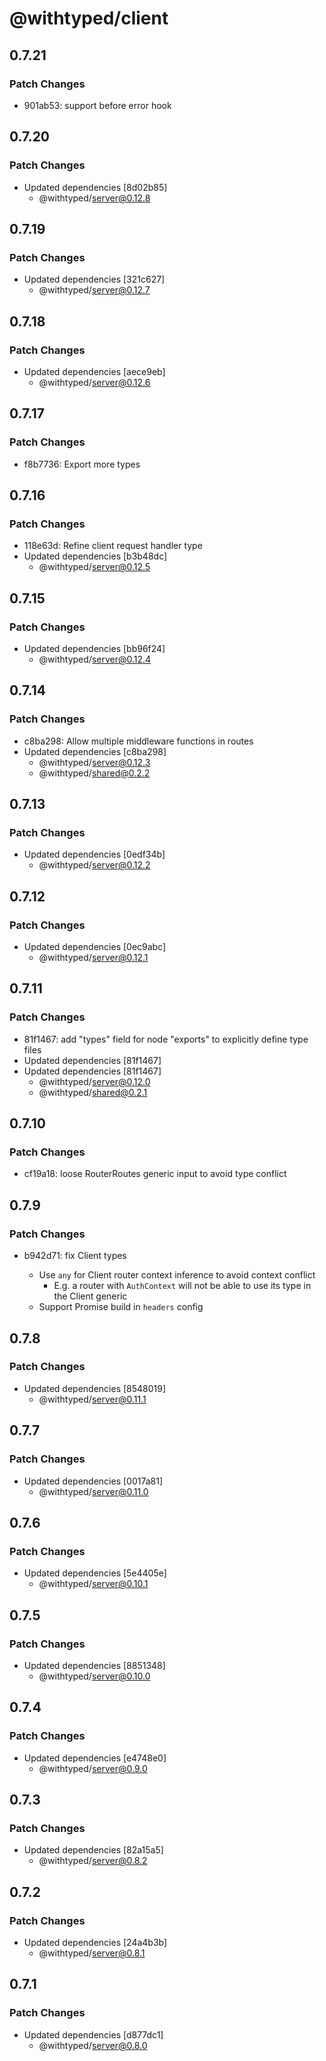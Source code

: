 # @withtyped/client

## 0.7.21

### Patch Changes

- 901ab53: support before error hook

## 0.7.20

### Patch Changes

- Updated dependencies [8d02b85]
  - @withtyped/server@0.12.8

## 0.7.19

### Patch Changes

- Updated dependencies [321c627]
  - @withtyped/server@0.12.7

## 0.7.18

### Patch Changes

- Updated dependencies [aece9eb]
  - @withtyped/server@0.12.6

## 0.7.17

### Patch Changes

- f8b7736: Export more types

## 0.7.16

### Patch Changes

- 118e63d: Refine client request handler type
- Updated dependencies [b3b48dc]
  - @withtyped/server@0.12.5

## 0.7.15

### Patch Changes

- Updated dependencies [bb96f24]
  - @withtyped/server@0.12.4

## 0.7.14

### Patch Changes

- c8ba298: Allow multiple middleware functions in routes
- Updated dependencies [c8ba298]
  - @withtyped/server@0.12.3
  - @withtyped/shared@0.2.2

## 0.7.13

### Patch Changes

- Updated dependencies [0edf34b]
  - @withtyped/server@0.12.2

## 0.7.12

### Patch Changes

- Updated dependencies [0ec9abc]
  - @withtyped/server@0.12.1

## 0.7.11

### Patch Changes

- 81f1467: add "types" field for node "exports" to explicitly define type files
- Updated dependencies [81f1467]
- Updated dependencies [81f1467]
  - @withtyped/server@0.12.0
  - @withtyped/shared@0.2.1

## 0.7.10

### Patch Changes

- cf19a18: loose RouterRoutes generic input to avoid type conflict

## 0.7.9

### Patch Changes

- b942d71: fix Client types

  - Use `any` for Client router context inference to avoid context conflict
    - E.g. a router with `AuthContext` will not be able to use its type in the Client generic
  - Support Promise build in `headers` config

## 0.7.8

### Patch Changes

- Updated dependencies [8548019]
  - @withtyped/server@0.11.1

## 0.7.7

### Patch Changes

- Updated dependencies [0017a81]
  - @withtyped/server@0.11.0

## 0.7.6

### Patch Changes

- Updated dependencies [5e4405e]
  - @withtyped/server@0.10.1

## 0.7.5

### Patch Changes

- Updated dependencies [8851348]
  - @withtyped/server@0.10.0

## 0.7.4

### Patch Changes

- Updated dependencies [e4748e0]
  - @withtyped/server@0.9.0

## 0.7.3

### Patch Changes

- Updated dependencies [82a15a5]
  - @withtyped/server@0.8.2

## 0.7.2

### Patch Changes

- Updated dependencies [24a4b3b]
  - @withtyped/server@0.8.1

## 0.7.1

### Patch Changes

- Updated dependencies [d877dc1]
  - @withtyped/server@0.8.0
